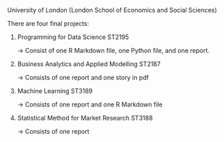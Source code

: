 University of London (London School of Economics and Social Sciences)

There are four final projects:
1. Programming for Data Science ST2195

   -> Consist of one R Markdown file, one Python file, and one report.
2. Business Analytics and Applied Modelling ST2187

   -> Consists of one report and one story in pdf
3. Machine Learning ST3189

   -> Consists of one report and one R Markdown file
4. Statistical Method for Market Research ST3188

   -> Consists of one report
